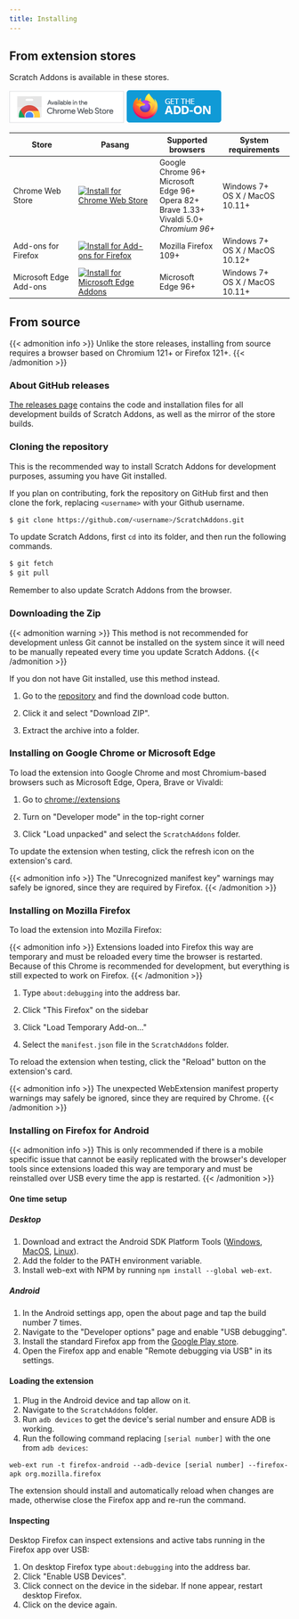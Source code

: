 ```yaml
---
title: Installing
---
```


## From extension stores

Scratch Addons is available in these stores.

[![Chrome Web Store](https://raw.githubusercontent.com/ScratchAddons/ScratchAddons/master/.github/readme-images/cws-badge.png)](https://chrome.google.com/webstore/detail/fbeffbjdlemaoicjdapfpikkikjoneco)
[![Firefox Add-ons](https://raw.githubusercontent.com/ScratchAddons/ScratchAddons/master/.github/readme-images/ff-addon-badge.png)](https://addons.mozilla.org/firefox/addon/scratch-messaging-extension/)

| Store | Pasang | Supported browsers | System requirements |
| - | - | - | - |
| Chrome Web Store | [![Install for Chrome Web Store](https://img.shields.io/chrome-web-store/v/fbeffbjdlemaoicjdapfpikkikjoneco?style=flat-square&logo=google-chrome&logoColor=white&label=install&color=4285F4)](https://chrome.google.com/webstore/detail/fbeffbjdlemaoicjdapfpikkikjoneco) | Google Chrome 96+<br />Microsoft Edge 96+<br />Opera 82+<br />Brave 1.33+<br />Vivaldi 5.0+<br />*Chromium 96+* | Windows 7+<br />OS X / MacOS 10.11+
| Add-ons for Firefox | [![Install for Add-ons for Firefox](https://img.shields.io/amo/v/scratch-messaging-extension?style=flat-square&logo=firefox-browser&logoColor=white&label=install&color=FF7139)](https://addons.mozilla.org/firefox/addon/scratch-messaging-extension/) | Mozilla Firefox 109+ | Windows 7+<br />OS X / MacOS 10.12+
| Microsoft Edge Add-ons | [![Install for Microsoft Edge Addons](https://img.shields.io/badge/dynamic/json?style=flat-square&logo=microsoftedge&logoColor=white&label=install&color=0078D7&prefix=v&query=%24.version&url=https%3A%2F%2Fmicrosoftedge.microsoft.com%2Faddons%2Fgetproductdetailsbycrxid%2Filiepgjnemckemgnledoipfiilhajdjj)](https://microsoftedge.microsoft.com/addons/detail/iliepgjnemckemgnledoipfiilhajdjj) | Microsoft Edge 96+ | Windows 7+<br />OS X / MacOS 10.11+

## From source

{{< admonition info >}}
Unlike the store releases, installing from source requires a browser based on Chromium 121+ or Firefox 121+.
{{< /admonition >}}

### About GitHub releases

[The releases page](https://github.com/ScratchAddons/ScratchAddons/releases) contains the code and installation files for all development builds of Scratch Addons, as well as the mirror of the store builds.

### Cloning the repository

This is the recommended way to install Scratch Addons for development purposes, assuming you have Git installed.

If you plan on contributing, fork the repository on GitHub first and then clone the fork, replacing `<username>` with your Github username.

```sh
$ git clone https://github.com/<username>/ScratchAddons.git
```
To update Scratch Addons, first `cd` into its folder, and then run the following commands.

```sh
$ git fetch
$ git pull
```

Remember to also update Scratch Addons from the browser.


### Downloading the Zip

{{< admonition warning >}}
  This method is not recommended for development unless Git cannot be installed on the system since it will need to be manually repeated every time you update Scratch Addons.
{{< /admonition >}}

If you don not have Git installed, use this method instead.

1. Go to the [repository](https://github.com/ScratchAddons/ScratchAddons) and find the download code button.

1. Click it and select "Download ZIP".

1. Extract the archive into a folder.

### Installing on Google Chrome or Microsoft Edge

To load the extension into Google Chrome and most Chromium-based browsers such as Microsoft Edge, Opera, Brave or Vivaldi:

1. Go to [chrome://extensions](chrome://extensions)

1. Turn on "Developer mode" in the top-right corner

1. Click "Load unpacked" and select the `ScratchAddons` folder.

To update the extension when testing, click the refresh icon on the extension's card.

{{< admonition info >}}
  The "Unrecognized manifest key" warnings may safely be ignored, since they are required by Firefox.
{{< /admonition >}}


### Installing on Mozilla Firefox

To load the extension into Mozilla Firefox:

{{< admonition info >}}
  Extensions loaded into Firefox this way are temporary and must be reloaded every time the browser is restarted. Because of this Chrome is recommended for development, but everything is still expected to work on Firefox.
{{< /admonition >}}

1. Type `about:debugging` into the address bar.

1. Click "This Firefox" on the sidebar

1. Click "Load Temporary Add-on..."

1. Select the `manifest.json` file in the `ScratchAddons` folder.

To reload the extension when testing, click the "Reload" button on the extension's card.

{{< admonition info >}}
  The unexpected WebExtension manifest property warnings may safely be ignored, since they are required by Chrome.
{{< /admonition >}}


### Installing on Firefox for Android

{{< admonition info >}}
  This is only recommended if there is a mobile specific issue that cannot be easily replicated with the browser's developer tools since extensions loaded this way are temporary and must be reinstalled over USB every time the app is restarted.
{{< /admonition >}}

#### One time setup

##### Desktop

1. Download and extract the Android SDK Platform Tools ([Windows](https://dl.google.com/android/repository/platform-tools-latest-windows.zip), [MacOS](https://dl.google.com/android/repository/platform-tools-latest-darwin.zip), [Linux](https://dl.google.com/android/repository/platform-tools-latest-linux.zip)).
1. Add the folder to the PATH environment variable.
1. Install web-ext with NPM by running `npm install --global web-ext`.

##### Android

1. In the Android settings app, open the about page and tap the build number 7 times.
1. Navigate to the "Developer options" page and enable "USB debugging".
1. Install the standard Firefox app from the [Google Play store](https://play.google.com/store/apps/details?id=org.mozilla.firefox).
1. Open the Firefox app and enable "Remote debugging via USB" in its settings.

#### Loading the extension

1. Plug in the Android device and tap allow on it.
2. Navigate to the `ScratchAddons` folder.
3. Run `adb devices` to get the device's serial number and ensure ADB is working.
4. Run the following command replacing `[serial number]` with the one from `adb devices`:
```
web-ext run -t firefox-android --adb-device [serial number] --firefox-apk org.mozilla.firefox
```

The extension should install and automatically reload when changes are made, otherwise close the Firefox app and re-run the command.

#### Inspecting

Desktop Firefox can inspect extensions and active tabs running in the Firefox app over USB:

1. On desktop Firefox type `about:debugging` into the address bar.
1. Click "Enable USB Devices".
1. Click connect on the device in the sidebar. If none appear, restart desktop Firefox.
1. Click on the device again.
